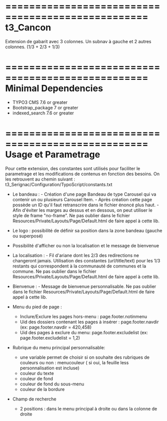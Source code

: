 ==================================================
t3_Cancon
==================================================

Extension de gabarit avec 3 colonnes. Un subnav à gauche et 2 autres colonnes. (1/3 + 2/3 + 1/3)

==================================================
Minimal Dependencies
==================================================

* TYPO3 CMS 7.6 or greater
* Bootstrap_package 7 or greater
* indexed_search 7.6 or greater

==================================================
Usage et Parametrage
==================================================

Pour cette extension, des constantes sont utilisés pour faciliter le parametrage et les modifications de contenus en fonction des besoins.
On les retrouvent au chemin suivant : t3_Serignac/Configuration/TypoScript/constants.txt


* Le bandeau : - Création d'une page Bandeau de type Carousel qui va contenir un ou plusieurs Carousel Item.
               - Après création cette page possède un ID qu'il faut retranscrire dans le fichier énoncé plus haut.
			   - Afin d'éviter les marges au dessus et en dessous, on peut utiliser le style de frame "no-frame".
Ne pas oublier dans le fichier Resources/Private/Layouts/Page/Default.html de faire appel à cette lib.

* Le logo : possibilité de définir sa position dans la zone bandeau (gauche ou superposé)

* Possibilité d'afficher ou non la localisation et le message de bienvenue

* La localisation : - Fil d'ariane dont les 2/3 des redirections ne changeront jamais. Utilisation des constantes (url/title/text) pour les 1/3 restants qui correspondent à la communauté de communes et la commune.                                                   Ne pas oublier dans le fichier Resources/Private/Layouts/Page/Default.html de faire appel à cette lib.

* Bienvenue : - Message de bienvenue personnalisable.
Ne pas oublier dans le fichier Resources/Private/Layouts/Page/Default.html de faire appel à cette lib.

* Menu du pied de page :
    * Inclure/Exclure les pages hors-menu : page.footer.notinmenu
    * Uid des dossiers contenant les pages à insérer : page.footer.navdir (ex: page.footer.navdir = 420,458)
    * Uid des pages à exclure du menu: page.footer.excludelist (ex: page.footer.excludelist = 1,2)

* Rubrique du menu principal personnalisable:
	* une variable permet de choisir si on souhaite des rubriques de couleurs ou non : menucouleur ( si oui, la feuille less personnalisation est incluse)
	* couleur du texte
	* couleur de fond
	* couleur de fond du sous-menu
	* couleur de la bordure
* Champ de recherche
	* 2 positions : dans le menu principal à droite ou dans la colonne de droite
